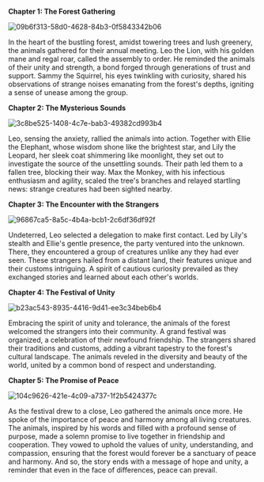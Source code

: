 **Chapter 1: The Forest Gathering**

![09b6f313-58d0-4628-84b3-0f5843342b06](/home/jupyter/GenAI5/ai_agents/images/09b6f313-58d0-4628-84b3-0f5843342b06.png)

In the heart of the bustling forest, amidst towering trees and lush greenery, the animals gathered for their annual meeting. Leo the Lion, with his golden mane and regal roar, called the assembly to order. He reminded the animals of their unity and strength, a bond forged through generations of trust and support. Sammy the Squirrel, his eyes twinkling with curiosity, shared his observations of strange noises emanating from the forest's depths, igniting a sense of unease among the group.

**Chapter 2: The Mysterious Sounds**

![3c8be525-1408-4c7e-bab3-49382cd993b4](/home/jupyter/GenAI5/ai_agents/images/3c8be525-1408-4c7e-bab3-49382cd993b4.png)

Leo, sensing the anxiety, rallied the animals into action. Together with Ellie the Elephant, whose wisdom shone like the brightest star, and Lily the Leopard, her sleek coat shimmering like moonlight, they set out to investigate the source of the unsettling sounds. Their path led them to a fallen tree, blocking their way. Max the Monkey, with his infectious enthusiasm and agility, scaled the tree's branches and relayed startling news: strange creatures had been sighted nearby.

**Chapter 3: The Encounter with the Strangers**

![96867ca5-8a5c-4b4a-bcb1-2c6df36df92f](/home/jupyter/GenAI5/ai_agents/images/96867ca5-8a5c-4b4a-bcb1-2c6df36df92f.png)

Undeterred, Leo selected a delegation to make first contact. Led by Lily's stealth and Ellie's gentle presence, the party ventured into the unknown. There, they encountered a group of creatures unlike any they had ever seen. These strangers hailed from a distant land, their features unique and their customs intriguing. A spirit of cautious curiosity prevailed as they exchanged stories and learned about each other's worlds.

**Chapter 4: The Festival of Unity**

![b23ac543-8935-4416-9d41-ee3c34beb6b4](/home/jupyter/GenAI5/ai_agents/images/b23ac543-8935-4416-9d41-ee3c34beb6b4.png)

Embracing the spirit of unity and tolerance, the animals of the forest welcomed the strangers into their community. A grand festival was organized, a celebration of their newfound friendship. The strangers shared their traditions and customs, adding a vibrant tapestry to the forest's cultural landscape. The animals reveled in the diversity and beauty of the world, united by a common bond of respect and understanding.

**Chapter 5: The Promise of Peace**

![104c9626-421e-4c09-a737-1f2b5424377c](/home/jupyter/GenAI5/ai_agents/images/104c9626-421e-4c09-a737-1f2b5424377c.png)

As the festival drew to a close, Leo gathered the animals once more. He spoke of the importance of peace and harmony among all living creatures. The animals, inspired by his words and filled with a profound sense of purpose, made a solemn promise to live together in friendship and cooperation. They vowed to uphold the values of unity, understanding, and compassion, ensuring that the forest would forever be a sanctuary of peace and harmony. And so, the story ends with a message of hope and unity, a reminder that even in the face of differences, peace can prevail.